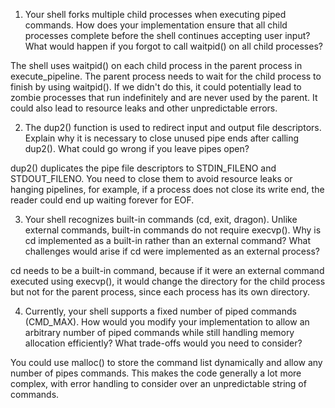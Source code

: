1. Your shell forks multiple child processes when executing piped commands. How does your implementation ensure that all child processes complete before the shell continues accepting user input? What would happen if you forgot to call waitpid() on all child processes?

The shell uses waitpid() on each child process in the parent process in execute_pipeline. The parent process needs to wait for the child process to finish by using waitpid(). If we didn't do this, it could potentially lead to zombie processes that run indefinitely and are never used by the parent. It could also lead to resource leaks and other unpredictable errors.

2. The dup2() function is used to redirect input and output file descriptors. Explain why it is necessary to close unused pipe ends after calling dup2(). What could go wrong if you leave pipes open?

dup2() duplicates the pipe file descriptors to STDIN_FILENO and STDOUT_FILENO. You need to close them to avoid resource leaks or hanging pipelines, for example, if a process does not close its write end, the reader could end up waiting forever for EOF.

3. Your shell recognizes built-in commands (cd, exit, dragon). Unlike external commands, built-in commands do not require execvp(). Why is cd implemented as a built-in rather than an external command? What challenges would arise if cd were implemented as an external process?

cd needs to be a built-in command, because if it were an external command executed using execvp(), it would change the directory for the child process but not for the parent process, since each process has its own directory.

4. Currently, your shell supports a fixed number of piped commands (CMD_MAX). How would you modify your implementation to allow an arbitrary number of piped commands while still handling memory allocation efficiently? What trade-offs would you need to consider?

You could use malloc() to store the command list dynamically and allow any number of pipes commands. This makes the code generally a lot more complex, with error handling to consider over an unpredictable string of commands.